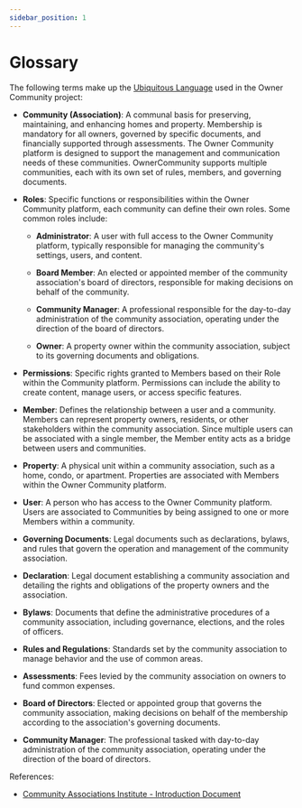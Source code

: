 ```yaml
---
sidebar_position: 1
---
```


# Glossary

The following  terms make up the [Ubiquitous Language][ubiquitous-language] used in the Owner Community project:


- **Community (Association)**: A communal basis for preserving, maintaining, and enhancing homes and property. Membership is mandatory for all owners, governed by specific documents, and financially supported through assessments. The Owner Community platform is designed to support the management and communication needs of these communities. OwnerCommunity supports multiple communities, each with its own set of rules, members, and governing documents.

- **Roles**: Specific functions or responsibilities within the Owner Community platform, each community can define their own roles. Some common roles include:

  - **Administrator**: A user with full access to the Owner Community platform, typically responsible for managing the community's settings, users, and content.
  
  - **Board Member**: An elected or appointed member of the community association's board of directors, responsible for making decisions on behalf of the community.
  
  - **Community Manager**: A professional responsible for the day-to-day administration of the community association, operating under the direction of the board of directors.

  - **Owner**: A property owner within the community association, subject to its governing documents and obligations.

- **Permissions**: Specific rights granted to Members based on their Role within the Community platform. Permissions can include the ability to create content, manage users, or access specific features.

- **Member**: Defines the relationship between a user and a community. Members can represent property owners, residents, or other stakeholders within the community association. Since multiple users can be associated with a single member, the Member entity acts as a bridge between users and communities.

- **Property**: A physical unit within a community association, such as a home, condo, or apartment. Properties are associated with Members  within the Owner Community platform.

- **User**: A person who has access to the Owner Community platform. Users are associated to Communities by being assigned to one or more Members within a community.

- **Governing Documents**: Legal documents such as declarations, bylaws, and rules that govern the operation and management of the community association.
  
- **Declaration**: Legal document establishing a community association and detailing the rights and obligations of the property owners and the association.
  
- **Bylaws**: Documents that define the administrative procedures of a community association, including governance, elections, and the roles of officers.
  
- **Rules and Regulations**: Standards set by the community association to manage behavior and the use of common areas.
  
- **Assessments**: Fees levied by the community association on owners to fund common expenses.
  
- **Board of Directors**: Elected or appointed group that governs the community association, making decisions on behalf of the membership according to the association's governing documents.
  
- **Community Manager**: The professional tasked with day-to-day administration of the community association, operating under the direction of the board of directors.


References:

- [Community Associations Institute - Introduction Document](https://www.caionline.org/AboutCommunityAssociations/About%20Comm%20Assns/introduction.pdf)




[ubiquitous-language]: https://martinfowler.com/bliki/UbiquitousLanguage.html